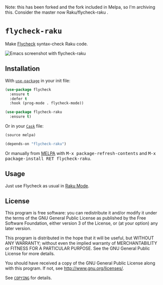 Note: this has been forked and the fork included in Melpa, so I'm archiving this. Consider the master now Raku/flycheck-raku .

`flycheck-raku`
================

Make [Flycheck][] syntax-check Raku code.

![Emacs screenshot with flycheck-raku](https://github.com/widefox/flycheck-raku/raw/master/flycheck-raku-screenshot.png)

Installation
------------

With [`use-package`][use-package] in your init file:

```el
(use-package flycheck
  :ensure t
  :defer t
  :hook (prog-mode . flycheck-mode))

(use-package flycheck-raku
  :ensure t)
```

Or in your [`Cask`][cask] file:

```cl
(source melpa)

(depends-on "flycheck-raku")
```

Or manually from [MELPA][] with <kbd>M-x package-refresh-contents</kbd>
and <kbd>M-x package-install RET flycheck-raku</kbd>.

Usage
-----

Just use Flycheck as usual in [Raku Mode][raku-mode].

License
-------

This program is free software: you can redistribute it and/or modify it under
the terms of the GNU General Public License as published by the Free Software
Foundation, either version 3 of the License, or (at your option) any later
version.

This program is distributed in the hope that it will be useful, but WITHOUT ANY
WARRANTY; without even the implied warranty of MERCHANTABILITY or FITNESS FOR A
PARTICULAR PURPOSE.  See the GNU General Public License for more details.

You should have received a copy of the GNU General Public License along with
this program.  If not, see http://www.gnu.org/licenses/.

See [`COPYING`][copying] for details.

[Flycheck]: https://github.com/flycheck/flycheck
[use-package]: https://github.com/jwiegley/use-package
[Cask]: https://github.com/cask/cask
[MELPA]: http://melpa.milkbox.net
[ORIGCOPYING]: https://github.com/hinrik/flycheck-perl6/blob/master/COPYING
[COPYING]: https://github.com/widefox/flycheck-raku/blob/master/COPYING
[raku-mode]: https://github.com/Raku/raku-mode
